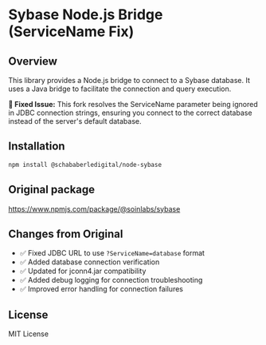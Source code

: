 # Sybase Node.js Bridge (ServiceName Fix)

## Overview

This library provides a Node.js bridge to connect to a Sybase database. It uses a Java bridge to facilitate the connection and query execution.

**🔧 Fixed Issue:** This fork resolves the ServiceName parameter being ignored in JDBC connection strings, ensuring you connect to the correct database instead of the server's default database.

## Installation

```bash
npm install @schababerledigital/node-sybase
```

## Original package

https://www.npmjs.com/package/@soinlabs/sybase

## Changes from Original

- ✅ Fixed JDBC URL to use `?ServiceName=database` format
- ✅ Added database connection verification
- ✅ Updated for jconn4.jar compatibility
- ✅ Added debug logging for connection troubleshooting
- ✅ Improved error handling for connection failures

## License

MIT License
